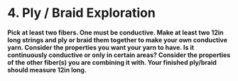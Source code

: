 # 4. Ply / Braid Exploration

**Pick at least two fibers. One must be conductive. Make at least two 12in long strings and ply or braid them together to make your own conductive yarn. Consider the properties you want your yarn to have. Is it continuously conductive or only in certain areas? Consider the properties of the other fiber\(s\) you are combining it with. Your finished ply/braid should measure 12in long.**





